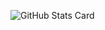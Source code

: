 ![GitHub Stats Card](https://github-readme-stats.vercel.app/api?username=yunari26&theme=material-palenight)
